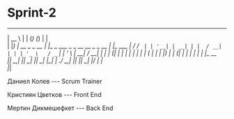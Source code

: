 # Sprint-2



  _____                   _     _          _                           _         
 |  __ \                 | |   (_)        (_)                         | |        
 | |__) |   __ _   _ __  | |_   _    ___   _   _ __     __ _   _ __   | |_   ___ 
 |  ___/   / _` | | '__| | __| | |  / __| | | | '_ \   / _` | | '_ \  | __| / __|
 | |      | (_| | | |    | |_  | | | (__  | | | |_) | | (_| | | | | | | |_  \__ \
 |_|       \__,_| |_|     \__| |_|  \___| |_| | .__/   \__,_| |_| |_|  \__| |___/
                                              | |                                
                                              |_|                                
                                              
                                              
                                              
                                              
                                              
 Даниел Колев --- Scrum Trainer
 
 Кристиян Цветков --- Front End
 
 Mертин Дикмешефкет --- Back End

